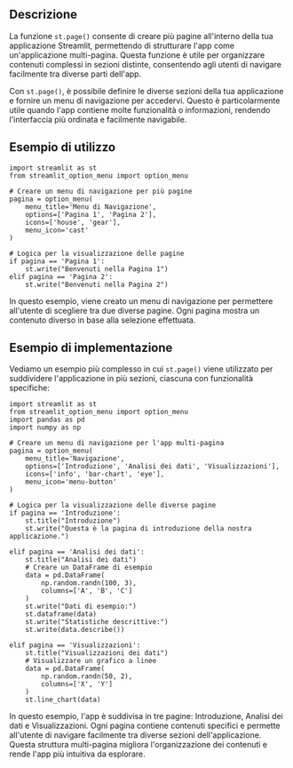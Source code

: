 ## Descrizione

La funzione `st.page()` consente di creare più pagine all'interno della tua applicazione Streamlit, permettendo di strutturare l'app come un'applicazione multi-pagina. Questa funzione è utile per organizzare contenuti complessi in sezioni distinte, consentendo agli utenti di navigare facilmente tra diverse parti dell'app.

Con `st.page()`, è possibile definire le diverse sezioni della tua applicazione e fornire un menu di navigazione per accedervi. Questo è particolarmente utile quando l'app contiene molte funzionalità o informazioni, rendendo l'interfaccia più ordinata e facilmente navigabile.

## Esempio di utilizzo

```
import streamlit as st
from streamlit_option_menu import option_menu

# Creare un menu di navigazione per più pagine
pagina = option_menu(
    menu_title='Menu di Navigazione',
    options=['Pagina 1', 'Pagina 2'],
    icons=['house', 'gear'],
    menu_icon='cast'
)

# Logica per la visualizzazione delle pagine
if pagina == 'Pagina 1':
    st.write("Benvenuti nella Pagina 1")
elif pagina == 'Pagina 2':
    st.write("Benvenuti nella Pagina 2")
```

In questo esempio, viene creato un menu di navigazione per permettere all'utente di scegliere tra due diverse pagine. Ogni pagina mostra un contenuto diverso in base alla selezione effettuata.

## Esempio di implementazione

Vediamo un esempio più complesso in cui `st.page()` viene utilizzato per suddividere l'applicazione in più sezioni, ciascuna con funzionalità specifiche:

```
import streamlit as st
from streamlit_option_menu import option_menu
import pandas as pd
import numpy as np

# Creare un menu di navigazione per l'app multi-pagina
pagina = option_menu(
    menu_title='Navigazione',
    options=['Introduzione', 'Analisi dei dati', 'Visualizzazioni'],
    icons=['info', 'bar-chart', 'eye'],
    menu_icon='menu-button'
)

# Logica per la visualizzazione delle diverse pagine
if pagina == 'Introduzione':
    st.title("Introduzione")
    st.write("Questa è la pagina di introduzione della nostra applicazione.")

elif pagina == 'Analisi dei dati':
    st.title("Analisi dei dati")
    # Creare un DataFrame di esempio
    data = pd.DataFrame(
        np.random.randn(100, 3),
        columns=['A', 'B', 'C']
    )
    st.write("Dati di esempio:")
    st.dataframe(data)
    st.write("Statistiche descrittive:")
    st.write(data.describe())

elif pagina == 'Visualizzazioni':
    st.title("Visualizzazioni dei dati")
    # Visualizzare un grafico a linee
    data = pd.DataFrame(
        np.random.randn(50, 2),
        columns=['X', 'Y']
    )
    st.line_chart(data)
```

In questo esempio, l'app è suddivisa in tre pagine: Introduzione, Analisi dei dati e Visualizzazioni. Ogni pagina contiene contenuti specifici e permette all'utente di navigare facilmente tra diverse sezioni dell'applicazione. Questa struttura multi-pagina migliora l'organizzazione dei contenuti e rende l'app più intuitiva da esplorare.